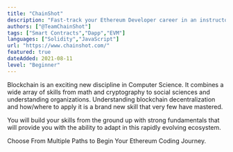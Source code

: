 ```yaml
---
title: "ChainShot"
description: "Fast-track your Ethereum Developer career in an instructor-led and challenging bootcamp focused on discussion and application!"
authors: ["@TeamChainShot"]
tags: ["Smart Contracts","Dapp","EVM"]
languages: ["Solidity","JavaScript"]
url: "https://www.chainshot.com/"
featured: true
dateAdded: 2021-08-11
level: "Beginner"
---
```


Blockchain is an exciting new discipline in Computer Science. It combines a wide array of skills from math and cryptography to social sciences and understanding organizations. Understanding blockchain decentralization and how/where to apply it is a brand new skill that very few have mastered.

You will build your skills from the ground up with strong fundamentals that will provide you with the ability to adapt in this rapidly evolving ecosystem.

Choose From Multiple Paths to Begin Your Ethereum Coding Journey.